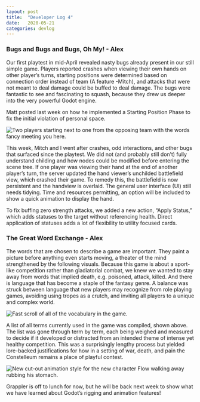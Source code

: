 ```yaml
---
layout: post
title:  "Developer Log 4"
date:   2020-05-21
categories: devlog
---
```


### Bugs and Bugs and Bugs, Oh My! - Alex

Our first playtest in mid-April revealed nasty bugs already present in our still simple game. Players reported crashes when viewing their own hands on other player’s turns, starting positions were determined based on connection order instead of team (A feature -Mitch), and attacks that were not meant to deal damage could be buffed to deal damage. The bugs were fantastic to see and fascinating to squash, because they drew us deeper into the very powerful Godot engine.

Matt posted last week on how he implemented a Starting Position Phase to fix the initial violation of personal space.

![Two players starting next to one from the opposing team with the words fancy meeting you here.]({{site.baseurl}}/assets/images/2020-05-21-developer-log-4/fancy_meeting.png)

<!--end_excerpt-->

This week, Mitch and I went after crashes, odd interactions, and other bugs that surfaced since the playtest. We did not (and probably still don’t) fully understand childing and how nodes could be modified before entering the scene tree. If one player was viewing their hand at the end of another player’s turn, the server updated the hand viewer’s unchilded battlefield view, which crashed their game. To remedy this, the battlefield is now persistent and the handview is overlaid. The general user interface (UI) still needs tidying. Time and resources permitting, an option will be included to show a quick animation to display the hand.

To fix buffing zero strength attacks, we added a new action, “Apply Status,” which adds statuses to the target without referencing health. Direct application of statuses adds a lot of flexibility to utility focused cards.

### The Great Word Exchange - Alex

The words that are chosen to describe a game are important. They paint a picture before anything even starts moving, a theater of the mind strengthened by the following visuals. Because this game is about a sport-like competition rather than gladiatorial combat, we knew we wanted to stay away from words that implied death, e.g. poisoned, attack, killed. And there is language that has become a staple of the fantasy genre. A balance was struck between language that new players may recognize from role playing games, avoiding using tropes as a crutch, and inviting all players to a unique and complex world.

![Fast scroll of all of the vocabulary in the game.]({{site.baseurl}}/assets/images/2020-05-21-developer-log-4/vocab_list.gif)

A list of all terms currently used in the game was compiled, shown above. The list was gone through term by term, each being weighed and measured to decide if it developed or distracted from an intended theme of intense yet healthy competition. This was a surprisingly lengthy process but yielded lore-backed justifications for how in a setting of war, death, and pain the Constelleum remains a place of playful contest.

![New cut-out animation style for the new character Flow walking away rubbing his stomach.]({{site.baseurl}}/assets/images/2020-05-21-developer-log-4/flow_off_to_lunch.gif)

Grappler is off to lunch for now, but he will be back next week to show what we have learned about Godot’s rigging and animation features!
